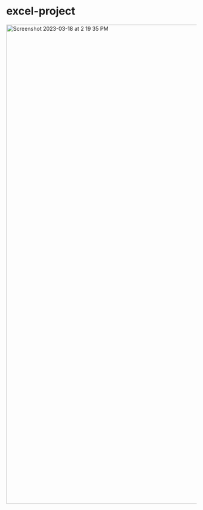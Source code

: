 # excel-project


<img width="1269" alt="Screenshot 2023-03-18 at 2 19 35 PM" src="https://user-images.githubusercontent.com/105519459/226111991-c113f43e-0fc4-4c56-aaa5-91e39da6432c.png">
